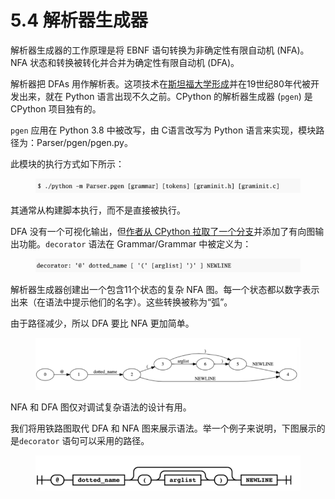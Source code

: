 # 5.4 解析器生成器

解析器生成器的工作原理是将 EBNF 语句转换为非确定性有限自动机 (NFA)。NFA 状态和转换被转化并合并为确定性有限自动机 (DFA)。

解析器把 DFAs 用作解析表。这项技术在[斯坦福大学形成](http://infolab.stanford.edu/\~ullman/dragon/slides1.pdf)并在19世纪80年代被开发出来，就在 Python 语言出现不久之前。CPython 的解析器生成器 (`pgen`) 是 CPython 项目独有的。

`pgen` 应用在 Python 3.8 中被改写，由 C语言改写为 Python 语言来实现，模块路径为：Parser/pgen/pgen.py。

此模块的执行方式如下所示：

<figure><img src="../.gitbook/assets/图5.4.1 pgen执行过程.png" alt=""><figcaption></figcaption></figure>

其通常从构建脚本执行，而不是直接被执行。

DFA 没有一个可视化输出，但[作者从 CPython 拉取了一个分支](https://github.com/tonybaloney/cpython/tree/dot\_pgen)并添加了有向图输出功能。`decorator` 语法在 Grammar/Grammar 中被定义为：

<figure><img src="../.gitbook/assets/图5.4.2 装饰器语法定义.png" alt=""><figcaption></figcaption></figure>

解析器生成器创建出一个包含11个状态的复杂 NFA 图。每一个状态都以数字表示出来（在语法中提示他们的名字）。这些转换被称为“弧”。

由于路径减少，所以 DFA 要比 NFA 更加简单。

<figure><img src="../.gitbook/assets/图5.4.3 装饰器的DFA.png" alt=""><figcaption></figcaption></figure>

NFA 和 DFA 图仅对调试复杂语法的设计有用。

我们将用铁路图取代 DFA 和 NFA 图来展示语法。举一个例子来说明，下图展示的是`decorator` 语句可以采用的路径。

<figure><img src="../.gitbook/assets/图5.4.4 装饰器语句的铁路图.png" alt=""><figcaption></figcaption></figure>
